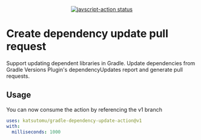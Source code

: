 
<p align="center">
  <a href="https://github.com/katsutomu/gradle-dependency-update-action/actions"><img alt="javscript-action status" src="https://github.com/actions/javascript-action/workflows/units-test/badge.svg"></a>
</p>

# Create dependency update pull request

Support updating dependent libraries in Gradle. Update dependencies from Gradle Versions Plugin's dependencyUpdates report and generate pull requests. 

## Usage

You can now consume the action by referencing the v1 branch

```yaml
uses: katsutomu/gradle-dependency-update-action@v1
with:
  milliseconds: 1000
```
